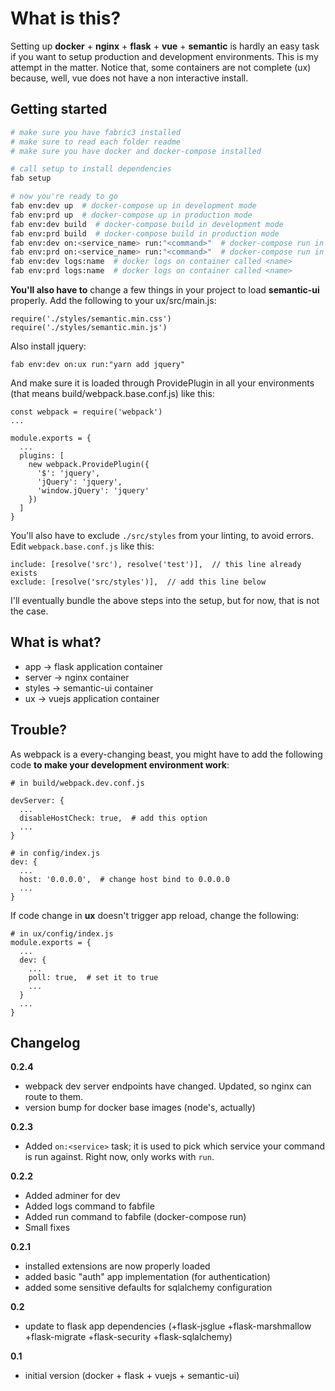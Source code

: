 # What is this?

Setting up **docker** + **nginx** + **flask** + **vue** + **semantic** is hardly an easy task if you want to setup production and development environments. This is my attempt
in the matter. Notice that, some containers are not complete (ux)
because, well, vue does not have a non interactive install.

## Getting started

```bash
# make sure you have fabric3 installed
# make sure to read each folder readme
# make sure you have docker and docker-compose installed

# call setup to install dependencies
fab setup

# now you're ready to go
fab env:dev up  # docker-compose up in development mode
fab env:prd up  # docker-compose up in production mode
fab env:dev build  # docker-compose build in development mode
fab env:prd build  # docker-compose build in production mode
fab env:dev on:<service_name> run:"<command>"  # docker-compose run in development mode
fab env:prd on:<service_name> run:"<command>"  # docker-compose run in production mode
fab env:dev logs:name  # docker logs on container called <name>
fab env:prd logs:name  # docker logs on container called <name>
```

**You'll also have to** change a few things in your project to
load **semantic-ui** properly. Add the following to your ux/src/main.js:

```
require('./styles/semantic.min.css')
require('./styles/semantic.min.js')
```

Also install jquery:

```
fab env:dev on:ux run:"yarn add jquery"
```

And make sure it is loaded through ProvidePlugin in all your
environments (that means build/webpack.base.conf.js) like this:

```
const webpack = require('webpack')
...

module.exports = {
  ...
  plugins: [
    new webpack.ProvidePlugin({
      '$': 'jquery',
      'jQuery': 'jquery',
      'window.jQuery': 'jquery'
    })
  ]
}
```

You'll also have to exclude `./src/styles` from your linting, to avoid
errors. Edit `webpack.base.conf.js` like this:

```
include: [resolve('src'), resolve('test')],  // this line already exists
exclude: [resolve('src/styles')],  // add this line below
```

I'll eventually bundle the above steps into the setup, but for now,
that is not the case.

## What is what?

* app -> flask application container
* server -> nginx container
* styles -> semantic-ui container
* ux -> vuejs application container

## Trouble?

As webpack is a every-changing beast, you might have to add the following
code **to make your development environment work**:

```
# in build/webpack.dev.conf.js

devServer: {
  ...
  disableHostCheck: true,  # add this option
  ...
}

# in config/index.js
dev: {
  ...
  host: '0.0.0.0',  # change host bind to 0.0.0.0
  ...
}
```

If code change in **ux** doesn't trigger app reload, change the following:

```
# in ux/config/index.js
module.exports = {
  ...
  dev: {
    ...
    poll: true,  # set it to true
    ...
  }
  ...
}
```

## Changelog

**0.2.4**

* webpack dev server endpoints have changed. Updated, so nginx can route to them.
* version bump for docker base images (node's, actually)

**0.2.3**

* Added `on:<service>` task; it is used to pick which service your command is run against. Right now, only works with `run`.

**0.2.2**

* Added adminer for dev
* Added logs command to fabfile
* Added run command to fabfile (docker-compose run)
* Small fixes

**0.2.1**

* installed extensions are now properly loaded
* added basic "auth" app implementation (for authentication)
* added some sensitive defaults for sqlalchemy configuration

**0.2**

* update to flask app dependencies (+flask-jsglue +flask-marshmallow +flask-migrate +flask-security +flask-sqlalchemy)

**0.1**

* initial version (docker + flask + vuejs + semantic-ui)
